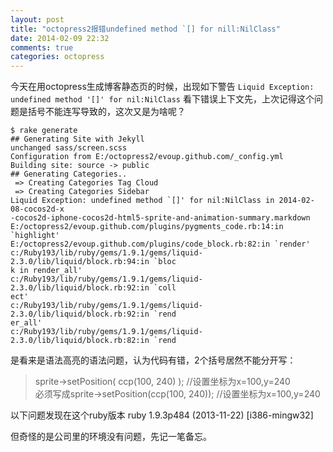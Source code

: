 ```yaml
---
layout: post
title: "octopress2报错undefined method `[] for nill:NilClass"
date: 2014-02-09 22:32
comments: true
categories: octopress
---
```


今天在用octopress生成博客静态页的时候，出现如下警告
` Liquid Exception: undefined method '[]' for nil:NilClass `
看下错误上下文先，上次记得这个问题是括号不能连写导致的，这次又是为啥呢？

<!-- more -->
```
$ rake generate
## Generating Site with Jekyll
unchanged sass/screen.scss
Configuration from E:/octopress2/evoup.github.com/_config.yml
Building site: source -> public
## Generating Categories..
 => Creating Categories Tag Cloud
 => Creating Categories Sidebar
Liquid Exception: undefined method `[]' for nil:NilClass in 2014-02-08-cocos2d-x
-cocos2d-iphone-cocos2d-html5-sprite-and-animation-summary.markdown
E:/octopress2/evoup.github.com/plugins/pygments_code.rb:14:in `highlight'
E:/octopress2/evoup.github.com/plugins/code_block.rb:82:in `render'
c:/Ruby193/lib/ruby/gems/1.9.1/gems/liquid-2.3.0/lib/liquid/block.rb:94:in `bloc
k in render_all'
c:/Ruby193/lib/ruby/gems/1.9.1/gems/liquid-2.3.0/lib/liquid/block.rb:92:in `coll
ect'
c:/Ruby193/lib/ruby/gems/1.9.1/gems/liquid-2.3.0/lib/liquid/block.rb:92:in `rend
er_all'
c:/Ruby193/lib/ruby/gems/1.9.1/gems/liquid-2.3.0/lib/liquid/block.rb:82:in `rend
```
是看来是语法高亮的语法问题，认为代码有错，2个括号居然不能分开写：

> sprite->setPosition( ccp(100, 240) ); //设置坐标为x=100,y=240
> <br/>
> 必须写成sprite->setPosition(ccp(100, 240)); //设置坐标为x=100,y=240

以下问题发现在这个ruby版本
ruby 1.9.3p484 (2013-11-22) [i386-mingw32]

但奇怪的是公司里的环境没有问题，先记一笔备忘。

